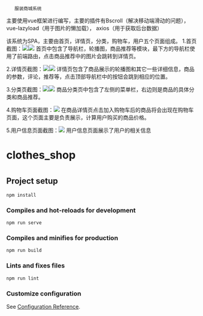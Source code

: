        服装商城系统
       
主要使用vue框架进行编写，主要的插件有Bscroll（解决移动端滑动的问题），vue-lazyload（用于图片的懒加载），
axios（用于获取后台数据）

该系统为SPA，主要由首页，详情页，分类，购物车，用户五个页面组成。
1.首页截图：![](https://github.com/Derreisende/clothes-shop/blob/master/README_files/1.jpg)![](README_files/2.jpg)
首页中包含了导航栏，轮播图，商品推荐等模块，最下方的导航栏使用了前端路由，点击商品推荐中的图片会跳转到详情页。

2.详情页截图：![](README_files/3.jpg)![](README_files/4.jpg)
详情页包含了商品展示的轮播图和其它一些详细信息，商品的参数，评论，推荐等，点击顶部导航栏中的按钮会跳到相应的位置。

3.分类页截图：![](README_files/5.jpg)![](README_files/6.jpg)
商品分类页中包含了左侧的菜单栏，右边则是商品的具体分类和商品推荐。

4.购物车页面截图：![](README_files/7.jpg)
在商品详情页点击加入购物车后的商品将会出现在购物车页面，这个页面主要是负责展示，计算用户购买的商品价格。

5.用户信息页面截图：![](README_files/8.jpg)
用户信息页面展示了用户的相关信息


# clothes_shop
# 
## Project setup
```
npm install
```

### Compiles and hot-reloads for development
```
npm run serve
```

### Compiles and minifies for production
```
npm run build
```

### Lints and fixes files
```
npm run lint
```

### Customize configuration
See [Configuration Reference](https://cli.vuejs.org/config/).


